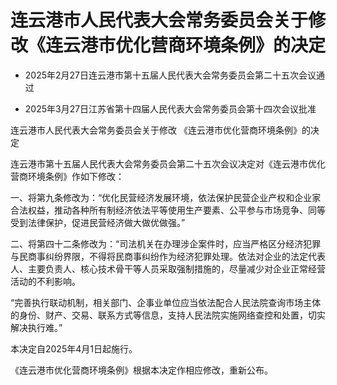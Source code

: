 # 连云港市人民代表大会常务委员会关于修改《连云港市优化营商环境条例》的决定

- 2025年2月27日连云港市第十五届人民代表大会常务委员会第二十五次会议通过

- 2025年3月27日江苏省第十四届人民代表大会常务委员会第十四次会议批准

<!-- INFO END -->

连云港市人民代表大会常务委员会关于修改 《连云港市优化营商环境条例》的决定

连云港市第十五届人民代表大会常务委员会第二十五次会议决定对《连云港市优化营商环境条例》作如下修改：

一、将第九条修改为：“优化民营经济发展环境，依法保护民营企业产权和企业家合法权益，推动各种所有制经济依法平等使用生产要素、公平参与市场竞争、同等受到法律保护，促进民营经济做大做优做强。”

二、将第四十二条修改为：“司法机关在办理涉企案件时，应当严格区分经济犯罪与民商事纠纷界限，不得将民商事纠纷作为经济犯罪处理。依法对企业的法定代表人、主要负责人、核心技术骨干等人员采取强制措施的，尽量减少对企业正常经营活动的不利影响。

“完善执行联动机制，相关部门、企事业单位应当依法配合人民法院查询市场主体的身份、财产、交易、联系方式等信息，支持人民法院实施网络查控和处置，切实解决执行难。”

本决定自2025年4月1日起施行。

《连云港市优化营商环境条例》根据本决定作相应修改，重新公布。
